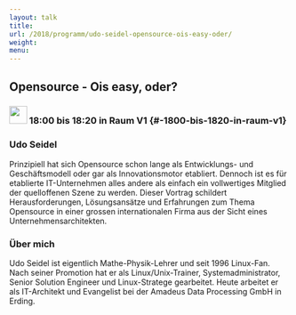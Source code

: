 ```yaml
---
layout: talk
title:
url: /2018/programm/udo-seidel-opensource-ois-easy-oder/
weight:
menu:
---
```

## Opensource - Ois easy, oder?

### <img height = "32" src="../../../images/talk.svg"> 18:00 bis 18:20 in Raum V1 {#-1800-bis-1820-in-raum-v1}

### Udo Seidel

Prinzipiell hat sich Opensource schon lange als Entwicklungs- und Geschäftsmodell oder gar als Innovationsmotor etabliert. Dennoch ist es für etablierte IT-Unternehmen alles andere als einfach ein vollwertiges Mitglied der quelloffenen Szene zu werden. Dieser Vortrag schildert Herausforderungen, Lösungsansätze und Erfahrungen zum Thema Opensource in einer grossen internationalen Firma aus der Sicht eines Unternehmensarchitekten.

### Über mich

Udo Seidel ist eigentlich Mathe-Physik-Lehrer und seit 1996 Linux-Fan. Nach seiner Promotion hat er als Linux/Unix-Trainer, Systemadministrator, Senior Solution Engineer und Linux-Stratege gearbeitet. Heute arbeitet er als IT-Architekt und Evangelist bei der Amadeus Data Processing GmbH in Erding.

